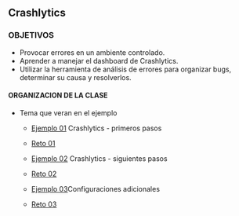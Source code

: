 ## Crashlytics

### OBJETIVOS 

- Provocar errores en un ambiente controlado.
- Aprender a manejar el dashboard de Crashlytics.
- Utilizar la herramienta de análisis de errores para organizar bugs, determinar su causa y resolverlos.



#### ORGANIZACION DE LA CLASE 

- Tema que veran en el ejemplo

	- [Ejemplo 01](Ejemplo-01) Crashlytics - primeros pasos
	- [Reto 01](Reto-01)
	
	
	- [Ejemplo 02](Ejemplo-02) Crashlytics - siguientes pasos
	- [Reto 02](Reto-02)



	- [Ejemplo 03](Ejemplo-03)Configuraciones adicionales
	- [Reto 03](Reto-03)


